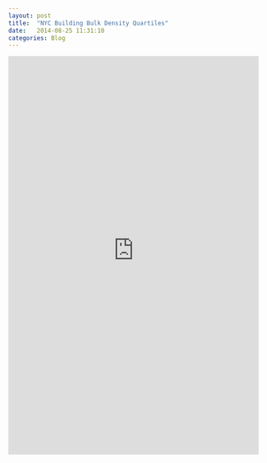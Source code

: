 ```yaml
---
layout: post
title:  "NYC Building Bulk Density Quartiles"
date:   2014-08-25 11:31:10
categories: Blog 
---
```




<iframe width='100%' height='800' frameborder='0' src='http://cartodbacademy.cartodb.com/viz/0e12d8f0-f185-11e3-a6bc-0e73339ffa50/embed_map' allowfullscreen webkitallowfullscreen mozallowfullscreen oallowfullscreen msallowfullscreen></iframe>